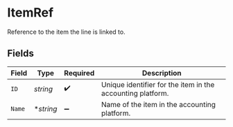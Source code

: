 # ItemRef

Reference to the item the line is linked to.


## Fields

| Field                                                      | Type                                                       | Required                                                   | Description                                                |
| ---------------------------------------------------------- | ---------------------------------------------------------- | ---------------------------------------------------------- | ---------------------------------------------------------- |
| `ID`                                                       | *string*                                                   | :heavy_check_mark:                                         | Unique identifier for the item in the accounting platform. |
| `Name`                                                     | **string*                                                  | :heavy_minus_sign:                                         | Name of the item in the accounting platform.               |